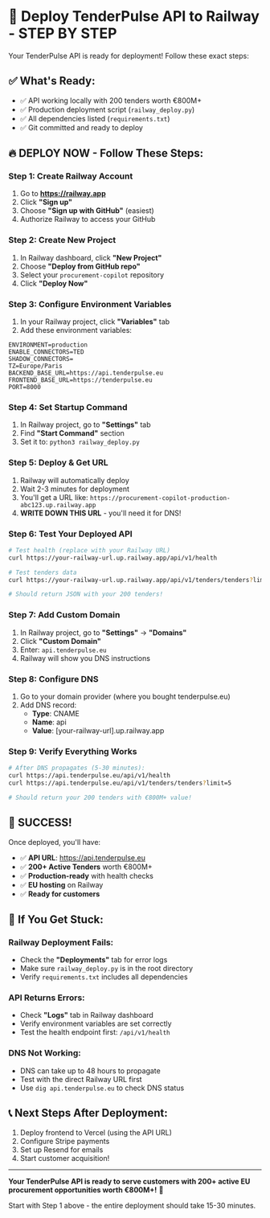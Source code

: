 # 🚀 Deploy TenderPulse API to Railway - STEP BY STEP

Your TenderPulse API is ready for deployment! Follow these exact steps:

## ✅ What's Ready:
- ✅ API working locally with 200 tenders worth €800M+
- ✅ Production deployment script (`railway_deploy.py`)
- ✅ All dependencies listed (`requirements.txt`)
- ✅ Git committed and ready to deploy

## 🔥 DEPLOY NOW - Follow These Steps:

### Step 1: Create Railway Account
1. Go to **https://railway.app**
2. Click **"Sign up"**
3. Choose **"Sign up with GitHub"** (easiest)
4. Authorize Railway to access your GitHub

### Step 2: Create New Project
1. In Railway dashboard, click **"New Project"**
2. Choose **"Deploy from GitHub repo"**
3. Select your `procurement-copilot` repository
4. Click **"Deploy Now"**

### Step 3: Configure Environment Variables
1. In your Railway project, click **"Variables"** tab
2. Add these environment variables:

```
ENVIRONMENT=production
ENABLE_CONNECTORS=TED
SHADOW_CONNECTORS=
TZ=Europe/Paris
BACKEND_BASE_URL=https://api.tenderpulse.eu
FRONTEND_BASE_URL=https://tenderpulse.eu
PORT=8000
```

### Step 4: Set Startup Command
1. In Railway project, go to **"Settings"** tab
2. Find **"Start Command"** section
3. Set it to: `python3 railway_deploy.py`

### Step 5: Deploy & Get URL
1. Railway will automatically deploy
2. Wait 2-3 minutes for deployment
3. You'll get a URL like: `https://procurement-copilot-production-abc123.up.railway.app`
4. **WRITE DOWN THIS URL** - you'll need it for DNS!

### Step 6: Test Your Deployed API
```bash
# Test health (replace with your Railway URL)
curl https://your-railway-url.up.railway.app/api/v1/health

# Test tenders data
curl https://your-railway-url.up.railway.app/api/v1/tenders/tenders?limit=5

# Should return JSON with your 200 tenders!
```

### Step 7: Add Custom Domain
1. In Railway project, go to **"Settings"** → **"Domains"**
2. Click **"Custom Domain"**
3. Enter: `api.tenderpulse.eu`
4. Railway will show you DNS instructions

### Step 8: Configure DNS
1. Go to your domain provider (where you bought tenderpulse.eu)
2. Add DNS record:
   - **Type**: CNAME
   - **Name**: api
   - **Value**: [your-railway-url].up.railway.app

### Step 9: Verify Everything Works
```bash
# After DNS propagates (5-30 minutes):
curl https://api.tenderpulse.eu/api/v1/health
curl https://api.tenderpulse.eu/api/v1/tenders/tenders?limit=5

# Should return your 200 tenders with €800M+ value!
```

## 🎉 SUCCESS!

Once deployed, you'll have:
- ✅ **API URL**: https://api.tenderpulse.eu
- ✅ **200+ Active Tenders** worth €800M+
- ✅ **Production-ready** with health checks
- ✅ **EU hosting** on Railway
- ✅ **Ready for customers**

## 🔧 If You Get Stuck:

### Railway Deployment Fails:
- Check the **"Deployments"** tab for error logs
- Make sure `railway_deploy.py` is in the root directory
- Verify `requirements.txt` includes all dependencies

### API Returns Errors:
- Check **"Logs"** tab in Railway dashboard
- Verify environment variables are set correctly
- Test the health endpoint first: `/api/v1/health`

### DNS Not Working:
- DNS can take up to 48 hours to propagate
- Test with the direct Railway URL first
- Use `dig api.tenderpulse.eu` to check DNS status

## 📞 Next Steps After Deployment:
1. Deploy frontend to Vercel (using the API URL)
2. Configure Stripe payments
3. Set up Resend for emails
4. Start customer acquisition!

---

**Your TenderPulse API is ready to serve customers with 200+ active EU procurement opportunities worth €800M+!** 🚀

Start with Step 1 above - the entire deployment should take 15-30 minutes.
